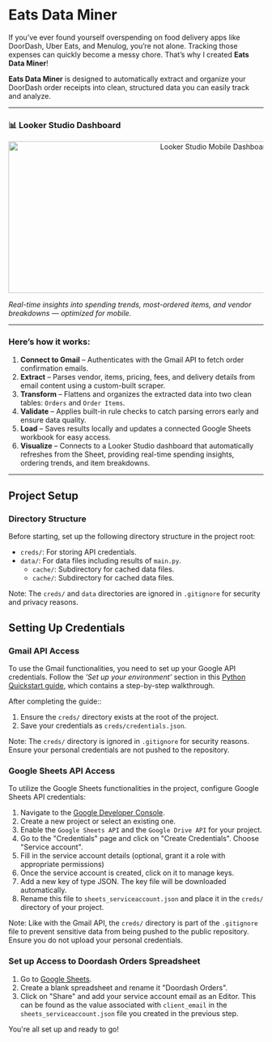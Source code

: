 # Eats Data Miner

If you’ve ever found yourself overspending on food delivery apps like DoorDash, Uber Eats, and Menulog, you’re not alone. Tracking those expenses can quickly become a messy chore. That’s why I created **Eats Data Miner**!

**Eats Data Miner** is designed to automatically extract and organize your DoorDash order receipts into clean, structured data you can easily track and analyze.

---

### 📊 Looker Studio Dashboard

<p align="center">
  <img src="assets/dashboard-screenshot-1.png" alt="Looker Studio Mobile Dashboard" width="800" height="300"/>
</p>

_Real-time insights into spending trends, most-ordered items, and vendor breakdowns — optimized for mobile._

---

### Here’s how it works:

1. **Connect to Gmail** – Authenticates with the Gmail API to fetch order confirmation emails.
2. **Extract** – Parses vendor, items, pricing, fees, and delivery details from email content using a custom-built scraper.
3. **Transform** – Flattens and organizes the extracted data into two clean tables: `Orders` and `Order Items`.
4. **Validate** – Applies built-in rule checks to catch parsing errors early and ensure data quality.
5. **Load** – Saves results locally and updates a connected Google Sheets workbook for easy access.
6. **Visualize** – Connects to a Looker Studio dashboard that automatically refreshes from the Sheet, providing real-time spending insights, ordering trends, and item breakdowns.

---

## Project Setup

### Directory Structure
Before starting, set up the following directory structure in the project root:

- `creds/`: For storing API credentials.
- `data/`: For data files including results of `main.py`. 
    - `cache/`: Subdirectory for cached data files.
  - `cache/`: Subdirectory for cached data files.

Note: The `creds/` and `data` directories are ignored in `.gitignore` for security and privacy reasons.

## Setting Up Credentials

### Gmail API Access
To use the Gmail functionalities, you need to set up your Google API credentials. Follow the *'Set up your environment'* section in this [Python Quickstart guide](https://developers.google.com/gmail/api/quickstart/python), which contains a step-by-step walkthrough.

After completing the guide::
1. Ensure the `creds/` directory exists at the root of the project.
2. Save your credentials as `creds/credentials.json`.

Note: The `creds/` directory is ignored in `.gitignore` for security reasons. Ensure your personal credentials are not pushed to the repository.

### Google Sheets API Access
To utilize the Google Sheets functionalities in the project, configure Google Sheets API credentials:

1. Navigate to the [Google Developer Console](https://console.developers.google.com/).
2. Create a new project or select an existing one.
3. Enable the `Google Sheets API` and the `Google Drive API` for your project.
4. Go to the "Credentials" page and click on "Create Credentials". Choose "Service account".
5. Fill in the service account details (optional, grant it a role with appropriate permissions)
6. Once the service account is created, click on it to manage keys.
7. Add a new key of type JSON. The key file will be downloaded automatically.
8. Rename this file to `sheets_serviceaccount.json` and place it in the `creds/` directory of your project.

Note: Like with the Gmail API, the `creds/` directory is part of the `.gitignore` file to prevent sensitive data from being pushed to the public repository. Ensure you do not upload your personal credentials.

### Set up Access to Doordash Orders Spreadsheet

1. Go to [Google Sheets](https://docs.google.com/spreadsheets/).
2. Create a blank spreadsheet and rename it "Doordash Orders".
3. Click on "Share" and add your service account email as an Editor. This can be found as the value associated with `client_email` in the `sheets_serviceaccount.json` file you created in the previous step.

You're all set up and ready to go!
